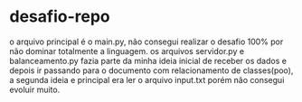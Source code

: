 # desafio-repo

o arquivo principal é o main.py, não consegui realizar o desafio 100% por não dominar totalmente a linguagem.
os arquivos servidor.py e balanceamento.py fazia parte da minha ideia inicial de receber os dados e depois ir
passando para o documento com relacionamento de classes(poo), a segunda ideia e principal era ler o arquivo input.txt
porém não consegui evoluir muito.